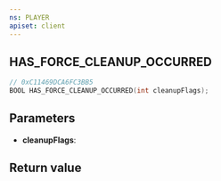 ```yaml
---
ns: PLAYER
apiset: client
---
```

## HAS_FORCE_CLEANUP_OCCURRED

```c
// 0xC11469DCA6FC3BB5
BOOL HAS_FORCE_CLEANUP_OCCURRED(int cleanupFlags);
```


## Parameters
* **cleanupFlags**:

## Return value

